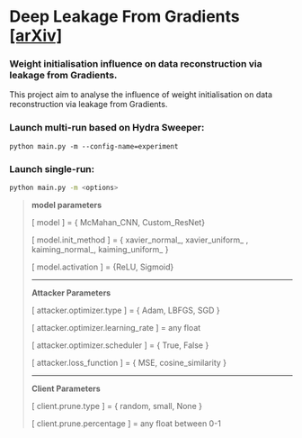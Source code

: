 # Deep Leakage From Gradients [[arXiv]](https://arxiv.org/abs/1906.08935)
### Weight initialisation influence on data reconstruction via leakage from Gradients.

This project aim to analyse the influence of weight initialisation on data reconstruction via leakage from Gradients.

### **Launch multi-run based on Hydra Sweeper:**

```shell
python main.py -m --config-name=experiment
```
### **Launch single-run:**

```bash
python main.py -m <options>
```

> **model parameters**
>
> [ model ] = { McMahan_CNN, Custom_ResNet}
>
> [ model.init_method ] = { xavier\_normal\_, xavier\_uniform\_ , kaiming\_normal_, kaiming\_uniform\_ }
>
> [ model.activation ] = {ReLU, Sigmoid}
>
> ------
>
> **Attacker Parameters**
>
> [ attacker.optimizer.type ] = { Adam, LBFGS, SGD }
>
> [ attacker.optimizer.learning_rate ] = any float
>
> [ attacker.optimizer.scheduler ] = { True, False }
>
> [ attacker.loss_function ] = { MSE, cosine_similarity }
>
> ------
>
> **Client Parameters**
>
> [ client.prune.type ] = { random, small, None }
>
> [ client.prune.percentage ] = any float between 0-1 

